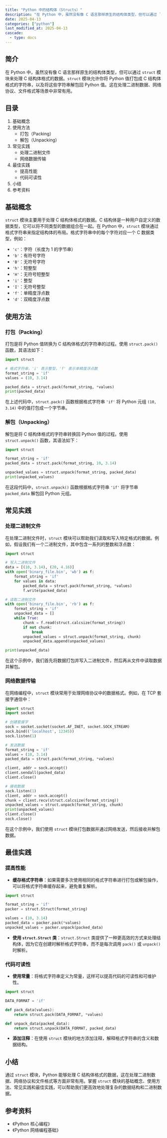 ```yaml
---
title: "Python 中的结构体（Structs）"
description: "在 Python 中，虽然没有像 C 语言那样原生的结构体类型，但可以通过 `struct` 模块来处理 C 结构体格式的数据。`struct` 模块允许你将 Python 值打包成 C 结构体格式的字符串，以及将这些字符串解包回 Python 值。这在处理二进制数据、网络协议、文件格式等场景中非常有用。"
date: 2025-04-13
categories: ["python"]
last_modified_at: 2025-04-13
cascade:
  - type: docs
---
```



## 简介
在 Python 中，虽然没有像 C 语言那样原生的结构体类型，但可以通过 `struct` 模块来处理 C 结构体格式的数据。`struct` 模块允许你将 Python 值打包成 C 结构体格式的字符串，以及将这些字符串解包回 Python 值。这在处理二进制数据、网络协议、文件格式等场景中非常有用。

<!-- more -->
## 目录
1. 基础概念
2. 使用方法
    - 打包（Packing）
    - 解包（Unpacking）
3. 常见实践
    - 处理二进制文件
    - 网络数据传输
4. 最佳实践
    - 提高性能
    - 代码可读性
5. 小结
6. 参考资料

## 基础概念
`struct` 模块主要用于处理 C 结构体格式的数据。C 结构体是一种用户自定义的数据类型，它可以将不同类型的数据组合在一起。在 Python 中，`struct` 模块通过格式字符串来指定结构体的布局。格式字符串中的每个字符对应一个 C 数据类型，例如：
- `'c'`：字符（长度为 1 的字节串）
- `'b'`：有符号字符
- `'B'`：无符号字符
- `'h'`：短整型
- `'H'`：无符号短整型
- `'i'`：整型
- `'I'`：无符号整型
- `'f'`：单精度浮点数
- `'d'`：双精度浮点数

## 使用方法
### 打包（Packing）
打包是将 Python 值转换为 C 结构体格式的字符串的过程。使用 `struct.pack()` 函数，其语法如下：
```python
import struct

# 格式字符串，'i' 表示整型，'f' 表示单精度浮点数
format_string = 'if'
values = (10, 3.14)

packed_data = struct.pack(format_string, *values)
print(packed_data)
```
在上述代码中，`struct.pack()` 函数根据格式字符串 `'if'` 将 Python 元组 `(10, 3.14)` 中的值打包成一个字节串。

### 解包（Unpacking）
解包是将 C 结构体格式的字符串转换回 Python 值的过程。使用 `struct.unpack()` 函数，其语法如下：
```python
import struct

format_string = 'if'
packed_data = struct.pack(format_string, 10, 3.14)

unpacked_values = struct.unpack(format_string, packed_data)
print(unpacked_values)
```
在这段代码中，`struct.unpack()` 函数根据格式字符串 `'if'` 将字节串 `packed_data` 解包回 Python 元组。

## 常见实践
### 处理二进制文件
在处理二进制文件时，`struct` 模块可以帮助我们读取和写入特定格式的数据。例如，假设我们有一个二进制文件，其中包含一系列的整数和浮点数：
```python
import struct

# 写入二进制文件
data = [(10, 3.14), (20, 4.16)]
with open('binary_file.bin', 'wb') as f:
    format_string = 'if'
    for values in data:
        packed_data = struct.pack(format_string, *values)
        f.write(packed_data)

# 读取二进制文件
with open('binary_file.bin', 'rb') as f:
    format_string = 'if'
    unpacked_data = []
    while True:
        chunk = f.read(struct.calcsize(format_string))
        if not chunk:
            break
        unpacked_values = struct.unpack(format_string, chunk)
        unpacked_data.append(unpacked_values)

print(unpacked_data)
```
在这个示例中，我们首先将数据打包并写入二进制文件，然后再从文件中读取数据并解包。

### 网络数据传输
在网络编程中，`struct` 模块常用于处理网络协议中的数据格式。例如，在 TCP 套接字通信中：
```python
import struct
import socket

# 创建套接字
sock = socket.socket(socket.AF_INET, socket.SOCK_STREAM)
sock.bind(('localhost', 12345))
sock.listen(1)

# 发送数据
format_string = 'if'
values = (10, 3.14)
packed_data = struct.pack(format_string, *values)

client, addr = sock.accept()
client.sendall(packed_data)
client.close()

# 接收数据
sock.listen(1)
client, addr = sock.accept()
chunk = client.recv(struct.calcsize(format_string))
unpacked_values = struct.unpack(format_string, chunk)
print(unpacked_values)
client.close()
sock.close()
```
在这个示例中，我们使用 `struct` 模块打包数据并通过网络发送，然后接收并解包数据。

## 最佳实践
### 提高性能
- **缓存格式字符串**：如果需要多次使用相同的格式字符串进行打包或解包操作，可以将格式字符串缓存起来，避免重复解析。
```python
import struct

format_string = 'if'
packer = struct.Struct(format_string)

values = (10, 3.14)
packed_data = packer.pack(*values)
unpacked_values = packer.unpack(packed_data)
```
- **使用 `struct.Struct` 类**：`struct.Struct` 类提供了一种更高效的方式来处理结构体，因为它在创建时解析格式字符串，而不是每次调用 `pack()` 或 `unpack()` 时解析。

### 代码可读性
- **使用常量**：将格式字符串定义为常量，这样可以提高代码的可读性和可维护性。
```python
import struct

DATA_FORMAT = 'if'

def pack_data(values):
    return struct.pack(DATA_FORMAT, *values)

def unpack_data(packed_data):
    return struct.unpack(DATA_FORMAT, packed_data)
```
- **添加注释**：在使用 `struct` 模块的地方添加注释，解释格式字符串的含义和数据结构。

## 小结
通过 `struct` 模块，Python 能够处理 C 结构体格式的数据，这在处理二进制数据、网络协议和文件格式等方面非常有用。掌握 `struct` 模块的基础概念、使用方法、常见实践和最佳实践，可以帮助我们更高效地处理复杂的数据结构和二进制数据。

## 参考资料
- 《Python 核心编程》
- 《Python 网络编程基础》